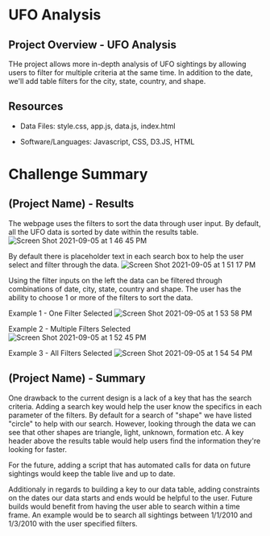 # UFO Analysis

## Project Overview - UFO Analysis
THe project allows more in-depth analysis of UFO sightings by allowing users to filter for multiple criteria at the same time. In addition to the date, we'll add table filters for the city, state, country, and shape.

## Resources
-  Data Files: style.css, app.js, data.js, index.html

-  Software/Languages:  Javascript, CSS, D3.JS, HTML



# Challenge Summary

## (Project Name) - Results

The webpage uses the filters to sort the data through user input.  By default, all the UFO data is sorted by date within the results table.
![Screen Shot 2021-09-05 at 1 46 45 PM](https://user-images.githubusercontent.com/691355/132141002-90251a1b-aedb-470a-bce4-d84042a7b97c.png)

By default there is placeholder text in each search box to help the user select and filter through the data.
![Screen Shot 2021-09-05 at 1 51 17 PM](https://user-images.githubusercontent.com/691355/132141102-da832e1e-55b8-443f-bf5b-e2352ec8ef1b.png)


Using the filter inputs on the left the data can be filtered through combinations of date, city, state, country and shape.  The user has the ability to choose 1 or more of the filters to sort the data.

Example 1 - One Filter Selected 
![Screen Shot 2021-09-05 at 1 53 58 PM](https://user-images.githubusercontent.com/691355/132141157-4b13777f-f687-4a7d-9b84-139825bf4956.png)


Example 2 - Multiple Filters Selected
![Screen Shot 2021-09-05 at 1 52 45 PM](https://user-images.githubusercontent.com/691355/132141139-92620e4e-ce2d-4f9a-8827-1ad9983d9687.png)

Example 3 - All Filters Selected
![Screen Shot 2021-09-05 at 1 54 54 PM](https://user-images.githubusercontent.com/691355/132141179-9c27b347-08c5-442d-998d-81717a23fa22.png)


## (Project Name) - Summary

One drawback to the current design is a lack of a key that has the search criteria.  Adding a search key would help the user know the specifics in each parameter of the filters.  By default for a search of "shape" we have listed "circle" to help with our search.  However, looking through the data we can see that other shapes are triangle, light, unknown, formation etc.  A key header above the results table would help users find the information they're looking for faster.

For the future, adding a script that has automated calls for data on future sightings would keep the table live and up to date.  

Additionaly in regards to building a key to our data table, adding constraints on the dates our data starts and ends would be helpful to the user.  Future builds would benefit from having the user able to search within a time frame.  An example would be to search all sightings between 1/1/2010 and 1/3/2010 with the user specified filters.  

